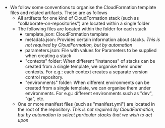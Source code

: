- We follow some conventions to organise the CloudFormation template files and related artifacts. These are as follows
  - All artifacts for one kind of CloudFormation stack (such as "collaborate-on-repositories") are located within a single folder
  - The following files are located within the folder for each stack
    - template.json: CloudFormation template
    - metadata.json: Provides certain information about stacks. *This is not required by CloudFormation, but by automation*
    - parameters.json: File with values for Parameters to be supplied when creating a stack
    - "contexts" folder: When different "instances" of stacks can be created from a single template, we organise them under contexts. For e.g.: each context creates a separate version control repository. 
    - "environments" folder: When different environments can be created from a single template, we can organise them under environments. For e.g.: different environments such as "dev", "qa", etc.
  - One or more manifest files (such as "manifest.yml") are located in the root of the repository. *This is not required by CloudFormation, but by automation to select particular stacks that we wish to act upon*
